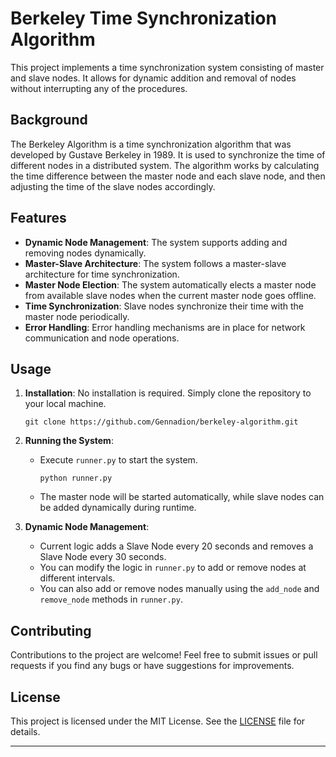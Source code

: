 
# Berkeley Time Synchronization Algorithm

This project implements a time synchronization system consisting of master and slave nodes. It allows for dynamic addition and removal of nodes without interrupting any of the procedures.

## Background

The Berkeley Algorithm is a time synchronization algorithm that was developed by Gustave Berkeley in 1989. It is used to synchronize the time of different nodes in a distributed system. The algorithm works by calculating the time difference between the master node and each slave node, and then adjusting the time of the slave nodes accordingly.

## Features

- **Dynamic Node Management**: The system supports adding and removing nodes dynamically.
- **Master-Slave Architecture**: The system follows a master-slave architecture for time synchronization.
- **Master Node Election**: The system automatically elects a master node from available slave nodes when the current master node goes offline.
- **Time Synchronization**: Slave nodes synchronize their time with the master node periodically.
- **Error Handling**: Error handling mechanisms are in place for network communication and node operations.

## Usage

1. **Installation**: No installation is required. Simply clone the repository to your local machine.

    ```git clone https://github.com/Gennadion/berkeley-algorithm.git```


2. **Running the System**:
   - Execute `runner.py` to start the system.
   
        ```python runner.py```

   - The master node will be started automatically, while slave nodes can be added dynamically during runtime.

3. **Dynamic Node Management**:
   - Current logic adds a Slave Node every 20 seconds and removes a Slave Node every 30 seconds.
   - You can modify the logic in `runner.py` to add or remove nodes at different intervals.
   - You can also add or remove nodes manually using the `add_node` and `remove_node` methods in `runner.py`.

## Contributing

Contributions to the project are welcome! Feel free to submit issues or pull requests if you find any bugs or have suggestions for improvements.

## License

This project is licensed under the MIT License. See the [LICENSE](LICENSE.md) file for details.

---